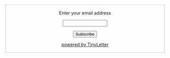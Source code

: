 <form style="border:1px solid #ccc;padding:3px;text-align:center;" action="https://tinyletter.com/annyhehe" method="post" target="popupwindow" onsubmit="window.open('https://tinyletter.com/annyhehe', 'popupwindow', 'scrollbars=yes,width=800,height=600');return true"><p><label for="tlemail">Enter your email address</label></p><p><input type="text" style="width:140px" name="email" id="tlemail" /></p><input type="hidden" value="1" name="embed"/><input type="submit" value="Subscribe" /><p><a href="https://tinyletter.com" target="_blank">powered by TinyLetter</a></p></form>
<style>
  h1 {
  display: none;
}
</style>
